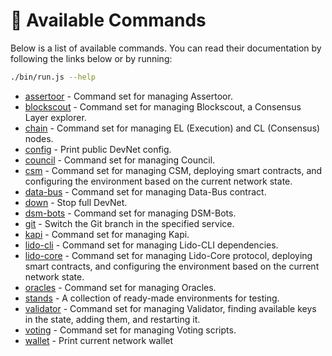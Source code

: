 # 📖 Available Commands

Below is a list of available commands. You can read their documentation by following the links below or by running:

```sh
./bin/run.js --help
```

- [assertoor](./assertoor.md) - Command set for managing Assertoor.
- [blockscout](./blockscout.md) - Command set for managing Blockscout, a Consensus Layer explorer.
- [chain](./chain.md) - Command set for managing EL (Execution) and CL (Consensus) nodes.
- [config](./config.md) - Print public DevNet config.
- [council](./council.md) - Command set for managing Council.
- [csm](./csm.md) - Command set for managing CSM, deploying smart contracts, and configuring the environment based on the current network state.
- [data-bus](./data-bus.md) - Command set for managing Data-Bus contract.
- [down](./down.md) - Stop full DevNet.
- [dsm-bots](./dsm-bots.md) - Command set for managing DSM-Bots.
- [git](./git.md) - Switch the Git branch in the specified service.
- [kapi](./kapi.md) - Command set for managing Kapi.
- [lido-cli](./lido-cli.md) - Command set for managing Lido-CLI dependencies.
- [lido-core](./lido-core.md) - Command set for managing Lido-Core protocol, deploying smart contracts, and configuring the environment based on the current network state.
- [oracles](./oracles.md) - Command set for managing Oracles.
- [stands](./stands.md) - A collection of ready-made environments for testing.
- [validator](./validator.md) - Command set for managing Validator, finding available keys in the state, adding them, and restarting it.
- [voting](./voting.md) - Command set for managing Voting scripts.
- [wallet](./wallet.md) - Print current network wallet